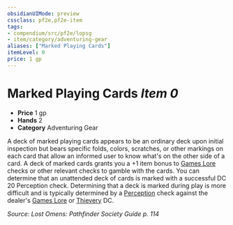 ```yaml
---
obsidianUIMode: preview
cssclass: pf2e,pf2e-item
tags:
- compendium/src/pf2e/lopsg
- item/category/adventuring-gear
aliases: ["Marked Playing Cards"]
itemLevel: 0
price: 1 gp
---
```

# Marked Playing Cards *Item 0*  

- **Price** 1 gp
- **Hands** 2
- **Category** Adventuring Gear

A deck of marked playing cards appears to be an ordinary deck upon initial inspection but bears specific folds, colors, scratches, or other markings on each card that allow an informed user to know what's on the other side of a card. A deck of marked cards grants you a +1 item bonus to [Games Lore](../../skills.md#Games%20Lore) checks or other relevant checks to gamble with the cards. You can determine that an unattended deck of cards is marked with a successful DC 20 Perception check. Determining that a deck is marked during play is more difficult and is typically determined by a [Perception](../../skills.md#Perception) check against the dealer's [Games Lore](../../skills.md#Lore) or [Thievery](../../skills.md#Thievery) DC.

*Source: Lost Omens: Pathfinder Society Guide p. 114*